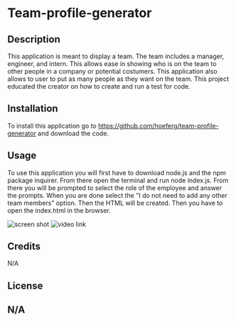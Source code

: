 # Team-profile-generator

## Description

This application is meant to display a team. The team includes a manager, engineer, and intern. This allows ease in showing who is on the team to other people in a company or potential costumers. This application also allows to user to put as many people as they want on the team. This project educated the creator on how to create and run a test for code. 

## Installation
To install this application go to https://github.com/hoeferg/team-profile-generator and download the code.

## Usage
To use this application you will first have to download node.js and the npm package inquirer. From there open the terminal and run node index.js. From there you will be prompted to select the role of the employee and answer the prompts. When you are done select the "I do not need to add any other team members" option. Then the HTML will be created. Then you have to open the index.html in the browser.

![screen shot](.assets/images/team.png)
![video link](https://drive.google.com/file/d/1UvtVGXrifuZysmZ1a4vyklJcTkVNqsAz/view)

## Credits

N/A

## License

N/A
---

